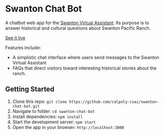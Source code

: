 # Swanton Chat Bot

A chatbot web app for the [Swanton Virtual Assistant](https://github.com/calpoly-csai/swanton). Its purpose is to answer historical and cultural questions about Swanton Pacific Ranch.

[See it live](https://swantonpoppy.org)

Features include:

- A simplistic chat interface where users send messages to the Swanton Virtual Assistant
- FAQs that direct visitors toward interesting historical stories about the ranch.

## Getting Started

1. Clone this repo: `git clone https://github.com/calpoly-csai/swanton-chat-bot.git`
2. Navigate to folder: `cd swanton-chat-bot`
3. Install dependencies: `npm install`
4. Start the development server: `npm start`
5. Open the app in your browser: `http://localhost:3000`
